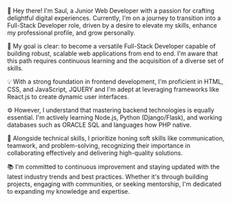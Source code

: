 👋 Hey there! I'm Saul, a Junior Web Developer with a passion for crafting delightful digital experiences. Currently, I'm on a journey to transition into a Full-Stack Developer role, driven by a desire to elevate my skills, enhance my professional profile, and grow personally.

🚀 My goal is clear: to become a versatile Full-Stack Developer capable of building robust, scalable web applications from end to end. I'm aware that this path requires continuous learning and the acquisition of a diverse set of skills.

💡 With a strong foundation in frontend development, I'm proficient in HTML, CSS, and JavaScript, JQUERY and I'm adept at leveraging frameworks like React.js to create dynamic user interfaces.

⚙️ However, I understand that mastering backend technologies is equally essential. I'm actively learning Node.js, Python (Django/Flask), and working databases such as ORACLE SQL and languages how PHP native.

🔧 Alongside technical skills, I prioritize honing soft skills like communication, teamwork, and problem-solving, recognizing their importance in collaborating effectively and delivering high-quality solutions.

📚 I'm committed to continuous improvement and staying updated with the latest industry trends and best practices. Whether it's through building projects, engaging with communities, or seeking mentorship, I'm dedicated to expanding my knowledge and expertise.

<!--
**pat18/pat18** is a ✨ _special_ ✨ repository because its `README.md` (this file) appears on your GitHub profile.

Here are some ideas to get you started:

- 🔭 I’m currently working on ...
- 🌱 I’m currently learning ...
- 👯 I’m looking to collaborate on ...
- 🤔 I’m looking for help with ...
- 💬 Ask me about ...
- 📫 How to reach me: ...
- 😄 Pronouns: ...
- ⚡ Fun fact: ...
-->
